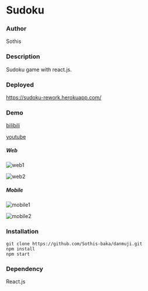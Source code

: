 # Sudoku

### Author

Sothis

### Description

Sudoku game with react.js.

### Deployed

https://sudoku-rework.herokuapp.com/

### Demo

[bilibili](https://www.bilibili.com/video/BV12f4y1P7Jq)

[youtube](https://youtu.be/uJ5xfBOzplY)

##### Web

![web1](./web1.png)

![web2](D:\Workplace\JS\suduku_rework\client\sources\web2.png)

##### Mobile

![mobile1](D:\Workplace\JS\suduku_rework\client\sources\mobile1.jpg)

 ![mobile2](D:\Workplace\JS\suduku_rework\client\sources\mobile2.jpg)

### Installation

```
git clone https://github.com/Sothis-baka/danmuji.git
npm install
npm start
```

### Dependency

React.js
